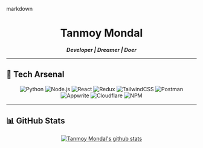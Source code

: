 markdown
<div align="center">

# Tanmoy Mondal

**_Developer | Dreamer | Doer_**

</div>

---

## 🚀 Tech Arsenal

<div align="center">

![Python](https://img.shields.io/badge/Python-181717?style=for-the-badge&logo=python&logoColor=yellow)
![Node.js](https://img.shields.io/badge/Node.js-181717?style=for-the-badge&logo=node.js&logoColor=green)
![React](https://img.shields.io/badge/React-181717?style=for-the-badge&logo=react&logoColor=61DAFB)
![Redux](https://img.shields.io/badge/Redux-181717?style=for-the-badge&logo=redux&logoColor=purple)
![TailwindCSS](https://img.shields.io/badge/TailwindCSS-181717?style=for-the-badge&logo=tailwindcss&logoColor=38BDF8)
![Postman](https://img.shields.io/badge/Postman-181717?style=for-the-badge&logo=postman&logoColor=orange)
![Appwrite](https://img.shields.io/badge/Appwrite-181717?style=for-the-badge&logo=appwrite&logoColor=pink)
![Cloudflare](https://img.shields.io/badge/Cloudflare-181717?style=for-the-badge&logo=cloudflare&logoColor=orange)
![NPM](https://img.shields.io/badge/NPM-181717?style=for-the-badge&logo=npm&logoColor=red)

</div>

---

## 📊 GitHub Stats

<p align="center">
  <a href="https://github.com/Tanmoy-Mondal-07"><img src="https://github-readme-stats.vercel.app/api?username=Tanmoy-Mondal-07&hide_border=true&show_icons=true" alt="Tanmoy Mondal's github stats"></a></br>
 <a href="https://github-readme-streak-stats.herokuapp.com/?user=dassoumen98&theme=nightowl&hide_border=true"></a>
</p>

